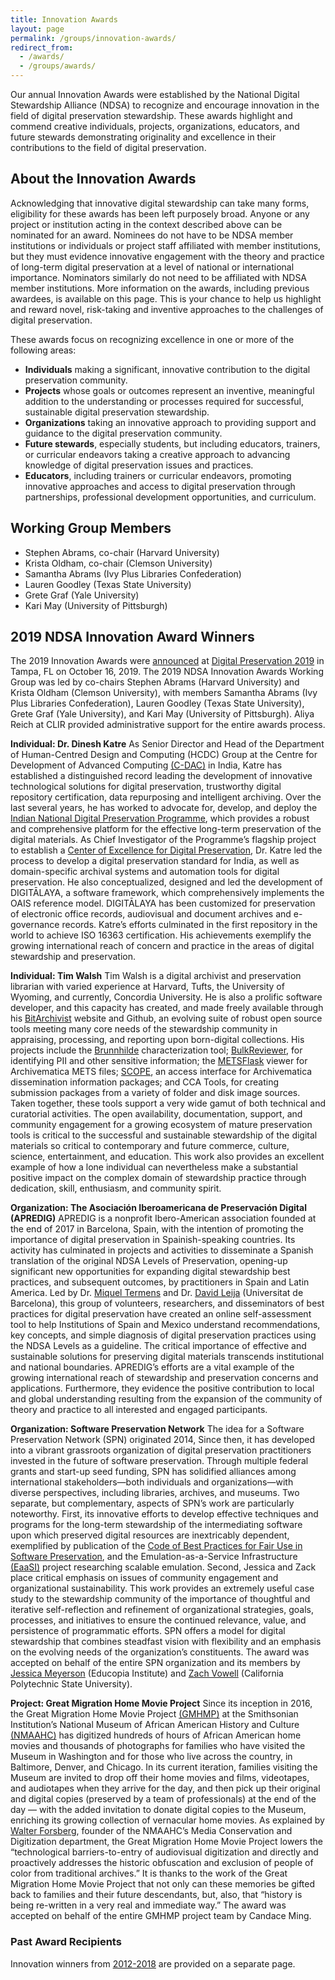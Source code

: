 ```yaml
---
title: Innovation Awards
layout: page
permalink: /groups/innovation-awards/
redirect_from: 
  - /awards/
  - /groups/awards/
---
```


Our annual Innovation Awards were established by the National Digital Stewardship Alliance (NDSA) to recognize and encourage innovation in the field of digital preservation stewardship. These awards highlight and commend creative individuals, projects, organizations, educators, and future stewards demonstrating originality and excellence in their contributions to the field of digital preservation.

## About the Innovation Awards

Acknowledging that innovative digital stewardship can take many forms, eligibility for these awards has been left purposely broad. Anyone or any project or institution acting in the context described above can be nominated for an award. Nominees do not have to be NDSA member institutions or individuals or project staff affiliated with member institutions, but they must evidence innovative engagement with the theory and practice of long-term digital preservation at a level of national or international importance. Nominators similarly do not need to be affiliated with NDSA member institutions. More information on the awards, including previous awardees, is available on this page. This is your chance to help us highlight and reward novel, risk-taking and inventive approaches to the challenges of digital preservation.

These awards focus on recognizing excellence in one or more of the following areas:

- **Individuals** making a significant, innovative contribution to the digital preservation community.
- **Projects** whose goals or outcomes represent an inventive, meaningful addition to the understanding or processes required for successful, sustainable digital preservation stewardship.
- **Organizations** taking an innovative approach to providing support and guidance to the digital preservation community.
- **Future stewards**, especially students, but including educators, trainers, or curricular endeavors taking a creative approach to advancing knowledge of digital preservation issues and practices.
- **Educators**, including trainers or curricular endeavors, promoting innovative approaches and access to digital preservation through partnerships, professional development opportunities, and curriculum.

## Working Group Members
- Stephen Abrams, co-chair (Harvard University) 
- Krista Oldham, co-chair (Clemson University)
- Samantha Abrams (Ivy Plus Libraries Confederation)
- Lauren Goodley (Texas State University)
- Grete Graf (Yale University)
- Kari May (University of Pittsburgh)

<!-- ## 2019 NDSA Innovation Awards: Nominations Open & Join Our Working Group! 
The NDSA is looking for participants in the 2019 NDSA Innovation Awards Working Group. Working group members encourage nominations during the nominations period and get together on a conference call early in September to talk about and get consensus on the award selections. 
Past experience has shown this to be a wonderful opportunity to see the wide range of innovative people and projects in the NDSA community. 
If you’re interested in participating in the working group, or have any questions about the awards or the awards process, please reply to the list or to Sheila Morrissey at sheila dot morrissey at ithaka dot org.
A reminder also to be sure to post your [nominations for the 2018 NDSA Innovation Awards](https://ndsa.org//2018/06/14/nominations-open-for-ndsa-2018-innovation-awards.html) by August 31. -->

## 2019 NDSA Innovation Award Winners
The 2019 Innovation Awards were [announced](https://ndsa.org//2019/10/16/ndsa-announces-winners-of-2019-innovation-awards.html) at [Digital Preservation 2019](https://ndsa.org/conference/digital-preservation-2019/) in Tampa, FL on October 16, 2019. The 2019 NDSA Innovation Awards Working Group was led by co-chairs Stephen Abrams (Harvard University) and Krista Oldham (Clemson University), with members Samantha Abrams (Ivy Plus Libraries Confederation), Lauren Goodley (Texas State University), Grete Graf (Yale University), and Kari May (University of Pittsburgh). Aliya Reich at CLIR provided administrative support for the entire awards process.

**Individual: Dr. Dinesh Katre** As Senior Director and Head of the Department of Human-Centred Design and Computing (HCDC) Group at the Centre for Development of Advanced Computing [(C-DAC)](https://www.cdac.in/) in India, Katre has established a distinguished record leading the development of innovative technological solutions for digital preservation, trustworthy digital repository certification, data repurposing and intelligent archiving. Over the last several years, he has worked to advocate for, develop, and deploy the [Indian National Digital Preservation Programme](https://www.cdac.in/index.aspx?id=mc_hc_national_digi_pre), which provides a robust and comprehensive platform for the effective long-term preservation of the digital materials. As Chief Investigator of the Programme’s flagship project to establish a [Center of Excellence for Digital Preservation](https://www.cdac.in/index.aspx?id=mc_hc_centre_exce_digi_prese), Dr. Katre led the process to develop a digital preservation standard for India, as well as domain-specific archival systems and automation tools for digital preservation. He also conceptualized, designed and led the development of DIGITĀLAYA, a software framework, which comprehensively implements the OAIS reference model. DIGITĀLAYA has been customized for preservation of electronic office records, audiovisual and document archives and e-governance records. Katre’s efforts culminated in the first repository in the world to achieve ISO 16363 certification. His achievements exemplify the growing international reach of concern and practice in the areas of digital stewardship and preservation.

**Individual: Tim Walsh** Tim Walsh is a digital archivist and preservation librarian with varied experience at Harvard, Tufts, the University of Wyoming, and currently, Concordia University. He is also a prolific software developer, and this capacity has created, and made freely available through his [BitArchivist](https://www.bitarchivist.net/) website and Github, an evolving suite of robust open source tools meeting many core needs of the stewardship community in appraising, processing, and reporting upon born-digital collections. His projects include the [Brunnhilde](https://github.com/tw4l/brunnhilde) characterization tool; [BulkReviewer](https://github.com/bulk-reviewer/bulk-reviewer), for identifying PII and other sensitive information; the [METSFlask](https://github.com/tw4l/METSFlask) viewer for Archivematica METS files; [SCOPE](https://github.com/cca-public/scope), an access interface for Archivematica dissemination information packages; and CCA Tools, for creating submission packages from a variety of folder and disk image sources.  Taken together, these tools support a very wide gamut of both technical and curatorial activities. The open availability, documentation, support, and community engagement for a growing ecosystem of mature preservation tools is critical to the successful and sustainable stewardship of the digital materials so critical to contemporary and future commerce, culture, science, entertainment, and education.  This work also provides an excellent example of how a lone individual can nevertheless make a substantial positive impact on the complex domain of stewardship practice through dedication, skill, enthusiasm, and community spirit.

**Organization: The Asociación Iberoamericana de Preservación Digital (APREDIG)**  APREDIG is a nonprofit Ibero-American association founded at the end of 2017 in Barcelona, Spain, with the intention of promoting the importance of digital preservation in Spainish-speaking countries. Its activity has culminated in projects and activities to disseminate a Spanish translation of the original NDSA Levels of Preservation, opening-up significant new opportunities for expanding digital stewardship best practices, and subsequent outcomes, by practitioners in Spain and Latin America. Led by Dr. [Miquel Termens](https://fima.ub.edu/pub/termens/cas/default.html) and Dr. [David Leija](https://www.linkedin.com/in/davidleija) (Universitat de Barcelona), this group of volunteers, researchers, and disseminators of best practices for digital preservation have created an online self-assessment tool to help Institutions of Spain and Mexico understand recommendations, key concepts, and simple diagnosis of digital preservation practices using the NDSA Levels as a guideline. The critical importance of effective and sustainable solutions for preserving digital materials transcends institutional and national boundaries. APREDIG’s efforts are a vital example of the growing international reach of stewardship and preservation concerns and applications. Furthermore, they evidence the positive contribution to local and global understanding resulting from the expansion of the community of theory and practice to all interested and engaged participants.

**Organization: Software Preservation Network** The idea for a Software Preservation Network (SPN) originated 2014,  Since then, it has developed into a vibrant grassroots organization of digital preservation practitioners invested in the future of software preservation. Through multiple federal grants and start-up seed funding, SPN has solidified alliances among international stakeholders—both individuals and organizations—with diverse perspectives, including libraries, archives, and museums. Two separate, but complementary, aspects of SPN’s work are particularly noteworthy. First, its innovative efforts to develop effective techniques and programs for the long-term stewardship of the intermediating software upon which preserved digital resources are inextricably dependent, exemplified by publication of the [Code of Best Practices for Fair Use in Software Preservation](https://www.softwarepreservationnetwork.org/project/code-of-best-practices-for-fair-use/), and the Emulation-as-a-Service Infrastructure [(EaaSI)](http://softwarepn.webmasters21.com/eaasi/) project researching scalable emulation. Second, Jessica and Zack place critical emphasis on issues of community engagement and organizational sustainability. This work provides an extremely useful case study to the stewardship community of the importance of thoughtful and iterative self-reflection and refinement of organizational strategies, goals, processes, and initiatives to ensure the continued relevance, value, and persistence of programmatic efforts. SPN offers a model for digital stewardship that combines steadfast vision with flexibility and an emphasis on the evolving needs of the organization’s constituents.  The award was accepted on behalf of the entire SPN organization and its members by [Jessica Meyerson](https://educopia.org/jessica-meyerson/) (Educopia Institute) and [Zach Vowell](https://educopia.org/jessica-meyerson/) (California Polytechnic State University).

**Project: Great Migration Home Movie Project** Since its inception in 2016, the Great Migration Home Movie Project [(GMHMP)](https://nmaahc.si.edu/explore/initiatives/great-migration-home-movie-project) at the Smithsonian Institution’s National Museum of African American History and Culture [(NMAAHC)](https://nmaahc.si.edu/) has digitized hundreds of hours of African American home movies and thousands of photographs for families who have visited the Museum in Washington and for those who live across the country, in Baltimore, Denver, and Chicago. In its current iteration, families visiting the Museum are invited to drop off their home movies and films, videotapes, and audiotapes when they arrive for the day, and then pick up their original and digital copies (preserved by a team of professionals) at the end of the day — with the added invitation to donate digital copies to the Museum, enriching its growing collection of vernacular home movies. As explained by [Walter Forsberg](http://walterforsberg.com/?section=about), founder of the NMAAHC’s Media Conservation and Digitization department, the Great Migration Home Movie Project lowers the “technological barriers-to-entry of audiovisual digitization and directly and proactively addresses the historic obfuscation and exclusion of people of color from traditional archives.” It is thanks to the work of the Great Migration Home Movie Project that not only can these memories be gifted back to families and their future descendants, but, also, that “history is being re-written in a very real and immediate way.”  The award was accepted on behalf of the entire GMHMP project team by Candace Ming.

### Past Award Recipients
Innovation winners from [2012-2018](https://ndsa.org/groups/previous-innovation-awards/) are provided on a separate page.  
